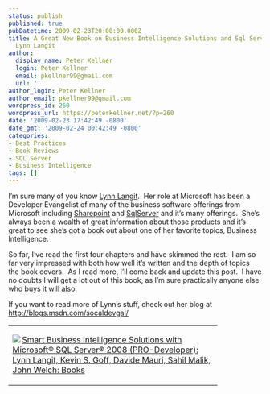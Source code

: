 ```yaml
---
status: publish
published: true
pubDatetime: 2009-02-23T20:00:00.000Z
title: A Great New Book on Business Intelligence Solutions and Sql Server 2008 by
  Lynn Langit
author:
  display_name: Peter Kellner
  login: Peter Kellner
  email: pkellner99@gmail.com
  url: ''
author_login: Peter Kellner
author_email: pkellner99@gmail.com
wordpress_id: 260
wordpress_url: https://peterkellner.net/?p=260
date: '2009-02-23 17:42:49 -0800'
date_gmt: '2009-02-24 00:42:49 -0800'
categories:
- Best Practices
- Book Reviews
- SQL Server
- Business Intelligence
tags: []
---
```

<p>I’m sure many of you know <a href="http://blogs.msdn.com/socaldevgal/about.aspx">Lynn Langit</a>.&#160; Her role at Microsoft has been a Developer Evangelist of many of the business software offerings from Microsoft including <a href="http://www.microsoft.com/Sharepoint/default.mspx">Sharepoint</a> and <a href="http://www.microsoft.com/sqlserver/2008/en/us/default.aspx">SqlServer</a> and it’s many offerings.&#160; She’s always been a wealth of great information about those products and it’s great to see she’s got a book out about one of her favorite topics, Business Intelligence.</p>
<p>So far, I’ve read the first four chapters and have skimmed the rest.&#160; I am so far very impressed with both how well it’s written and the depth of topics the book covers.&#160; As I read more, I’ll come back and update this post.&#160; I have no doubts I will get a lot out of this book, as I’m sure practically anyone else who buys it will also.</p>
<p> <!--more-->
<p>If you want to read more of Lynn’s stuff, check out her blog at <a title="http://blogs.msdn.com/socaldevgal/" href="http://blogs.msdn.com/socaldevgal/">http://blogs.msdn.com/socaldevgal/</a></p>
<div style="padding-bottom: 0px; margin: 0px; padding-left: 0px; padding-right: 0px; display: inline; float: none; padding-top: 0px" id="scid:7dc1bd33-94bd-46fd-a20b-0131235bcd47:762c08a5-66d8-456c-b756-04bdd0f0bf6b" class="wlWriterSmartContent">
<table border="0" cellspacing="0" cellpadding="2" width="400">
<tbody>
<tr>
<td valign="top" width="400">
<p><a title="Smart Business Intelligence Solutions with Microsoft® SQL Server® 2008 (PRO-Developer): Lynn Langit, Kevin S. Goff, Davide Mauri, Sahil Malik, John Welch: Books" href="http://www.amazon.com/exec/obidos/ASIN/0735625808/petkelsblo-20"><img style="float: left" border="0" align="left" src="http://images.amazon.com/images/P/0735625808.01.MZZZZZZZ.jpg" />Smart Business Intelligence Solutions with Microsoft® SQL Server® 2008 (PRO-Developer): Lynn Langit, Kevin S. Goff, Davide Mauri, Sahil Malik, John Welch: Books</a></p>
</td>
</tr>
</tbody>
</table></div>
